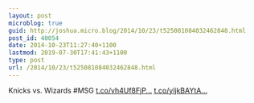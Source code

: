 ```yaml
---
layout: post
microblog: true
guid: http://joshua.micro.blog/2014/10/23/t525081084032462848.html
post_id: 40054
date: 2014-10-23T11:27:40+1100
lastmod: 2019-07-30T17:41:43+1100
type: post
url: /2014/10/23/t525081084032462848.html
---
```

Knicks vs. Wizards #MSG [t.co/vh4Uf8FjP...](http://t.co/vh4Uf8FjP7) [t.co/yljkBAYtA...](http://t.co/yljkBAYtAj)
